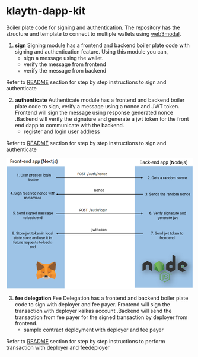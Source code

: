 # klaytn-dapp-kit

Boiler plate code for signing and authentication. The repository has the structure and template to connect to multiple wallets using [web3modal](https://github.com/klaytn/klaytn-web3modal). 
  
1. **sign** 
Signing module has a frontend and backend boiler plate code with signing and authentication feature. Using this module you can, 
    - sign a message using the wallet.
	- verify the message from frontend
	- verify the message from backend

Refer to [README](sign/README.md) section for step by step instructions to sign and authenticate

2. **authenticate**
Authenticate module has a frontend and backend boiler plate code to sign, verify a message using a nonce and JWT token. Frontend will sign the message using response generated nonce .Backend will verify the signature and generate a jwt token for the front end dapp to communicate with the backend. 
	- register and login user address

Refer to [README](authenticate/README.md) section for step by step instructions to sign and authenticate

![Authentication Flow](authenticate/docs/authentication_flow.png)

3. **fee delegation**
Fee Delegation has a frontend and backend boiler plate code to sign with deployer and fee payer. Frontend will sign the transaction with deployer kaikas account .Backend will send the transaction from fee payer for the signed transaction by deployer from frontend. 
	- sample contract deployment with deployer and fee payer

Refer to [README](feedelegation/README.md) section for step by step instructions to perform transaction with deployer and feedeployer
	